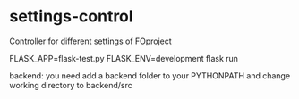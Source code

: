# settings-control

Controller for different settings of FOproject

FLASK_APP=flask-test.py FLASK_ENV=development flask run

backend:
you need add a backend folder to your PYTHONPATH and change working directory to backend/src 